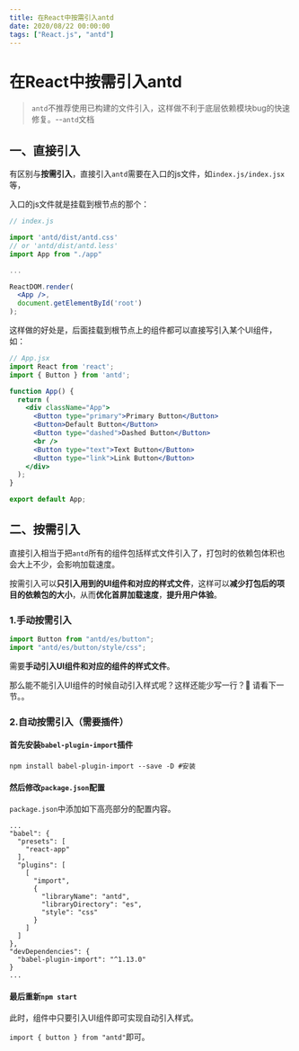 ```yaml
---
title: 在React中按需引入antd
date: 2020/08/22 00:00:00
tags: ["React.js", "antd"]
---
```


# 在React中按需引入antd

<ClientOnly>
  <display-bar :displayData="$frontmatter"></display-bar>
</ClientOnly>

> `antd`不推荐使用已构建的文件引入，这样做不利于底层依赖模块bug的快速修复。--`antd`文档

## 一、直接引入

有区别与**按需引入**，直接引入`antd`需要在入口的js文件，如`index.js/index.jsx`等，

入口的js文件就是挂载到根节点的那个：

```jsx {3,4}
// index.js

import 'antd/dist/antd.css'
// or 'antd/dist/antd.less'
import App from "./app"

...

ReactDOM.render(
  <App />,
  document.getElementById('root')
);
```

这样做的好处是，后面挂载到根节点上的组件都可以直接写引入某个UI组件，如：

```jsx
// App.jsx
import React from 'react';
import { Button } from 'antd';

function App() {
  return (
    <div className="App">
      <Button type="primary">Primary Button</Button>
      <Button>Default Button</Button>
      <Button type="dashed">Dashed Button</Button>
      <br />
      <Button type="text">Text Button</Button>
      <Button type="link">Link Button</Button>
    </div>
  );
}

export default App;
```

## 二、按需引入

直接引入相当于把`antd`所有的组件包括样式文件引入了，打包时的依赖包体积也会大上不少，会影响加载速度。

按需引入可以**只引入用到的UI组件和对应的样式文件**，这样可以**减少打包后的项目的依赖包的大小**，从而**优化首屏加载速度**，**提升用户体验**。

### 1.手动按需引入

```jsx
import Button from "antd/es/button";
import "antd/es/button/style/css";
```

需要**手动引入UI组件和对应的组件的样式文件**。

那么能不能引入UI组件的时候自动引入样式呢？这样还能少写一行？🤔 请看下一节。。

### 2.自动按需引入（需要插件）

#### 首先安装`babel-plugin-import`插件

```shell
npm install babel-plugin-import --save -D #安装
```

#### 然后修改`package.json`配置

`package.json`中添加如下高亮部分的配置内容。

```json{6,7,8,9,10,11,12,13,14,15}
...
"babel": {
  "presets": [
    "react-app"
  ],
  "plugins": [
    [
      "import",
      {
        "libraryName": "antd",
        "libraryDirectory": "es",
        "style": "css"
      }
    ]
  ]
},
"devDependencies": {
  "babel-plugin-import": "^1.13.0"
}
...
```

#### 最后重新`npm start`

此时，组件中只要引入UI组件即可实现自动引入样式。

`import { button } from "antd"`即可。